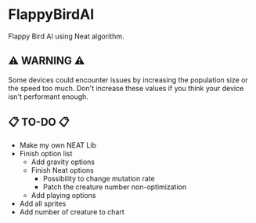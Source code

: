 # FlappyBirdAI
Flappy Bird AI using Neat algorithm.

## ⚠️ WARNING ⚠️
Some devices could encounter issues by increasing the population size or the speed too much. Don't increase these values if you think your device isn't performant enough.

## 📋 TO-DO 📋
* Make my own NEAT Lib
* Finish option list
  * Add gravity options
  * Finish Neat options
    * Possibility to change mutation rate
    * Patch the creature number non-optimization
  * Add playing options
* Add all sprites
* Add number of creature to chart
